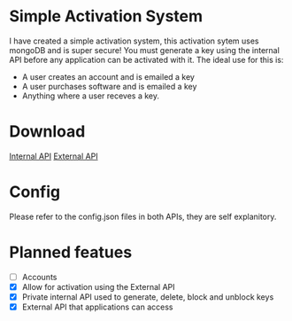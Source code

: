# Simple Activation System
I have created a simple activation system, this activation sytem uses mongoDB and is super secure! You must generate a key using the internal API before any application can be activated with it.
The ideal use for this is:
 - A user creates an account and is emailed a key
 - A user purchases software and is emailed a key
 - Anything where a user receves a key.

# Download
[Internal API](https://github.com/katopiler/Simple-Activation-System/archive/refs/heads/Internal-API.zip)
[External API](https://github.com/katopiler/Simple-Activation-System/archive/refs/heads/External-API.zip)

# Config
Please refer to the config.json files in both APIs, they are self explanitory.

# Planned featues
- [ ] Accounts
- [x] Allow for activation using the External API
- [x] Private internal API used to generate, delete, block and unblock keys
- [x] External API that applications can access
